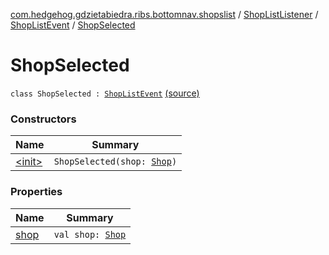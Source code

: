 [com.hedgehog.gdzietabiedra.ribs.bottomnav.shopslist](../../../index.md) / [ShopListListener](../../index.md) / [ShopListEvent](../index.md) / [ShopSelected](./index.md)

# ShopSelected

`class ShopSelected : `[`ShopListEvent`](../index.md) [(source)](https://github.com/asvid/GdzieTaBiedra/tree/master/app/src/main/java/com/hedgehog/gdzietabiedra/ribs/bottomnav/shopslist/ShopListListener.kt#L10)

### Constructors

| Name | Summary |
|---|---|
| [&lt;init&gt;](-init-.md) | `ShopSelected(shop: `[`Shop`](../../../../com.hedgehog.gdzietabiedra.domain/-shop/index.md)`)` |

### Properties

| Name | Summary |
|---|---|
| [shop](shop.md) | `val shop: `[`Shop`](../../../../com.hedgehog.gdzietabiedra.domain/-shop/index.md) |
